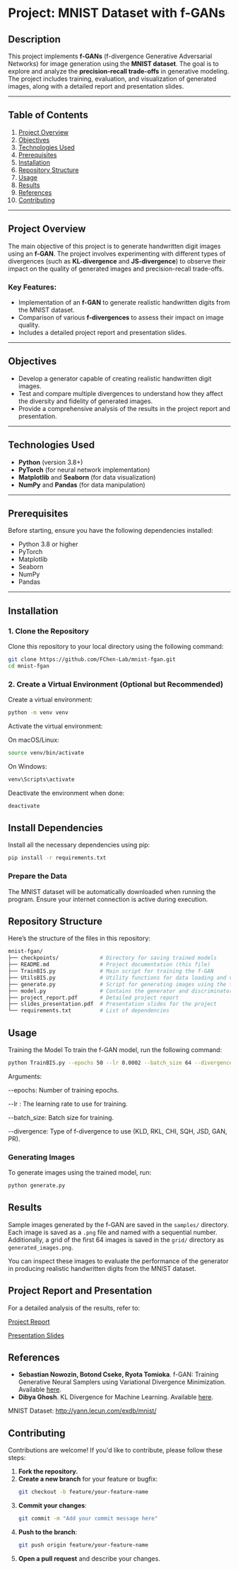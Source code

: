 # Project: MNIST Dataset with f-GANs

## Description
This project implements **f-GANs** (f-divergence Generative Adversarial Networks) for image generation using the **MNIST dataset**. The goal is to explore and analyze the **precision-recall trade-offs** in generative modeling. The project includes training, evaluation, and visualization of generated images, along with a detailed report and presentation slides.

---

## Table of Contents
1. [Project Overview](#project-overview)
2. [Objectives](#objectives)
3. [Technologies Used](#technologies-used)
4. [Prerequisites](#prerequisites)
5. [Installation](#installation)
6. [Repository Structure](#repository-structure)
7. [Usage](#usage)
8. [Results](#results)
9. [References](#references)
10. [Contributing](#contributing)

---

## Project Overview
The main objective of this project is to generate handwritten digit images using an **f-GAN**. The project involves experimenting with different types of divergences (such as **KL-divergence** and **JS-divergence**) to observe their impact on the quality of generated images and precision-recall trade-offs.

### Key Features:
- Implementation of an **f-GAN** to generate realistic handwritten digits from the MNIST dataset.
- Comparison of various **f-divergences** to assess their impact on image quality.
- Includes a detailed project report and presentation slides.

---

## Objectives
- Develop a generator capable of creating realistic handwritten digit images.
- Test and compare multiple divergences to understand how they affect the diversity and fidelity of generated images.
- Provide a comprehensive analysis of the results in the project report and presentation.

---

## Technologies Used
- **Python** (version 3.8+)
- **PyTorch** (for neural network implementation)
- **Matplotlib** and **Seaborn** (for data visualization)
- **NumPy** and **Pandas** (for data manipulation)

---

## Prerequisites
Before starting, ensure you have the following dependencies installed:
- Python 3.8 or higher
- PyTorch
- Matplotlib
- Seaborn
- NumPy
- Pandas

---

## Installation

### 1. Clone the Repository  
Clone this repository to your local directory using the following command:  
```bash
git clone https://github.com/FChen-Lab/mnist-fgan.git
cd mnist-fgan
```

### 2. Create a Virtual Environment (Optional but Recommended)
Create a virtual environment:
```bash
python -m venv venv
```

Activate the virtual environment:

On macOS/Linux:

```bash
source venv/bin/activate
```
On Windows:
```bash
venv\Scripts\activate
```
Deactivate the environment when done:

```bash
deactivate
```

## Install Dependencies
Install all the necessary dependencies using pip:

```bash
pip install -r requirements.txt
```

### Prepare the Data
The MNIST dataset will be automatically downloaded when running the program. Ensure your internet connection is active during execution.

## Repository Structure
Here’s the structure of the files in this repository:
```bash
mnist-fgan/
├── checkpoints/             # Directory for saving trained models
├── README.md                # Project documentation (this file)
├── TrainBIS.py              # Main script for training the f-GAN
├── UtilsBIS.py              # Utility functions for data loading and visualization
├── generate.py              # Script for generating images using the trained model
├── model.py                 # Contains the generator and discriminator models
├── project_report.pdf       # Detailed project report
├── slides_presentation.pdf  # Presentation slides for the project
└── requirements.txt         # List of dependencies
```
## Usage
Training the Model
To train the f-GAN model, run the following command:

```bash
python TrainBIS.py --epochs 50 --lr 0.0002 --batch_size 64 --divergence KLD 
```
Arguments:

--epochs: Number of training epochs.

--lr : The learning rate to use for training.

--batch_size: Batch size for training.

--divergence: Type of f-divergence to use (KLD, RKL, CHI, SQH, JSD, GAN, PR).

### Generating Images
To generate images using the trained model, run:
```bash
python generate.py 
```

## Results
Sample images generated by the f-GAN are saved in the `samples/` directory. Each image is saved as a `.png` file and named with a sequential number. Additionally, a grid of the first 64 images is saved in the `grid/` directory as `generated_images.png`. 

You can inspect these images to evaluate the performance of the generator in producing realistic handwritten digits from the MNIST dataset.


## Project Report and Presentation
For a detailed analysis of the results, refer to:

[Project Report](project_report.pdf)

[Presentation Slides](slides_presentation.pdf)


## References
- **Sebastian Nowozin, Botond Cseke, Ryota Tomioka**. f-GAN: Training Generative Neural Samplers using Variational Divergence Minimization. Available [here](https://arxiv.org/abs/1606.00709).
- **Dibya Ghosh**. KL Divergence for Machine Learning. Available [here](https://dibyaghosh.com/blog/probability/kldivergence.html).

MNIST Dataset: http://yann.lecun.com/exdb/mnist/

## Contributing
Contributions are welcome! If you'd like to contribute, please follow these steps:

1. **Fork the repository.**
2. **Create a new branch** for your feature or bugfix:
    ```bash
    git checkout -b feature/your-feature-name
    ```
3. **Commit your changes**:
    ```bash
    git commit -m "Add your commit message here"
    ```
4. **Push to the branch**:
    ```bash
    git push origin feature/your-feature-name
    ```
5. **Open a pull request** and describe your changes.
